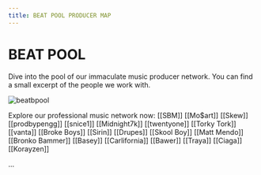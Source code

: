 ```yaml
---
title: BEAT POOL PRODUCER MAP
---
```


# BEAT POOL

Dive into the pool of our immaculate music producer network.
You can find a small excerpt of the people we work with.

![beatbpool](https://beat-pool.com/cdn/shop/files/photo_2021-06-17_17-13-59_1080x-1_540x.jpg?v=1624023822)

Explore our professional music network now:
[[SBM]]
[[Mo$art]]
[[Skew]]
[[prodbypengg]]
[[snice1]]
[[Midnight7k]]
[[twentyone]]
[[Torky Tork]]
[[vanta]]
[[Broke Boys]]
[[Sirin]]
[[Drupes]]
[[Skool Boy]]
[[Matt Mendo]]
[[Bronko Bammer]]
[[Basey]]
[[Carlifornia]]
[[Bawer]]
[[Traya]]
[[Ciaga]]
[[Korayzen]]

... 
